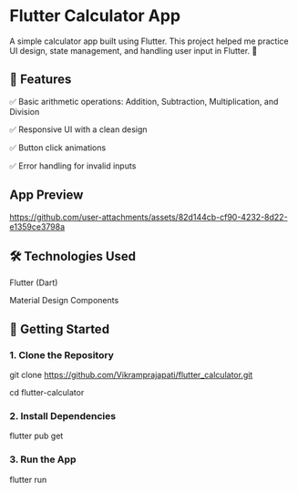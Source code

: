 # Flutter Calculator App

A simple calculator app built using Flutter. This project helped me practice UI design, state management, and handling user input in Flutter. 🚀

## 🔹 Features

✅ Basic arithmetic operations: Addition, Subtraction, Multiplication, and Division

✅ Responsive UI with a clean design

✅ Button click animations

✅ Error handling for invalid inputs

## App Preview

https://github.com/user-attachments/assets/82d144cb-cf90-4232-8d22-e1359ce3798a

## 🛠️ Technologies Used

Flutter (Dart)

Material Design Components

## 🚀 Getting Started

### 1. Clone the Repository

git clone https://github.com/Vikramprajapati/flutter_calculator.git

cd flutter-calculator

### 2. Install Dependencies

flutter pub get

### 3. Run the App

flutter run





